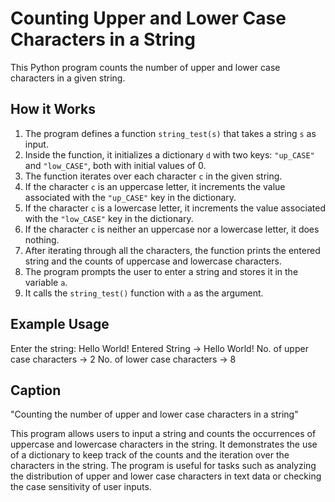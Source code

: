 # Counting Upper and Lower Case Characters in a String

This Python program counts the number of upper and lower case characters in a given string.

## How it Works

1. The program defines a function `string_test(s)` that takes a string `s` as input.
2. Inside the function, it initializes a dictionary `d` with two keys: `"up_CASE"` and `"low_CASE"`, both with initial values of 0.
3. The function iterates over each character `c` in the given string.
4. If the character `c` is an uppercase letter, it increments the value associated with the `"up_CASE"` key in the dictionary.
5. If the character `c` is a lowercase letter, it increments the value associated with the `"low_CASE"` key in the dictionary.
6. If the character `c` is neither an uppercase nor a lowercase letter, it does nothing.
7. After iterating through all the characters, the function prints the entered string and the counts of uppercase and lowercase characters.
8. The program prompts the user to enter a string and stores it in the variable `a`.
9. It calls the `string_test()` function with `a` as the argument.

## Example Usage

Enter the string: Hello World!
Entered String -> Hello World!
No. of upper case characters -> 2
No. of lower case characters -> 8

## Caption

"Counting the number of upper and lower case characters in a string"

This program allows users to input a string and counts the occurrences of uppercase and lowercase characters in the string. It demonstrates the use of a dictionary to keep track of the counts and the iteration over the characters in the string. The program is useful for tasks such as analyzing the distribution of upper and lower case characters in text data or checking the case sensitivity of user inputs.
